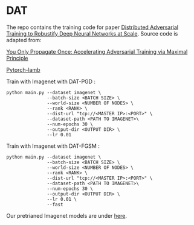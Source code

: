 # DAT

The repo contains the training code for paper [Distributed Adversarial Training to Robustify Deep Neural Networks at Scale](https://openreview.net/pdf?id=Srgg_ULj9gq).
Source code is adapted from:

[You Only Propagate Once: Accelerating Adversarial Training via Maximal Principle](https://github.com/a1600012888/YOPO-You-Only-Propagate-Once)

[Pytorch-lamb](https://github.com/cybertronai/pytorch-lamb)

Train with Imagenet with DAT-PGD :

```
python main.py --dataset imagenet \
               --batch-size <BATCH SIZE> \
               --world-size <NUMBER OF NODES> \
               --rank <RANK> \
               --dist-url "tcp://<MASTER IP>:<PORT>" \
               --dataset-path <PATH TO IMAGENET>\
               --num-epochs 30 \
               --output-dir <OUTPUT DIR> \
               --lr 0.01 
```

Train with Imagenet with DAT-FGSM :

```
python main.py --dataset imagenet \
               --batch-size <BATCH SIZE> \
               --world-size <NUMBER OF NODES> \
               --rank <RANK> \
               --dist-url "tcp://<MASTER IP>:<PORT>" \
               --dataset-path <PATH TO IMAGENET>\
               --num-epochs 30 \
               --output-dir <OUTPUT DIR> \
               --lr 0.01 \
               --fast
```

Our pretrianed Imagenet models are under [here](https://www.dropbox.com/sh/bbtyxc8fg8q6sbz/AAB_9FYPhUOvgW7a2yxDN_1Ya?dl=0).